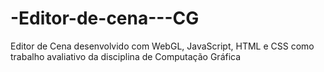 # -Editor-de-cena---CG
Editor de Cena desenvolvido com WebGL, JavaScript, HTML e CSS como trabalho avaliativo da disciplina de Computação Gráfica
